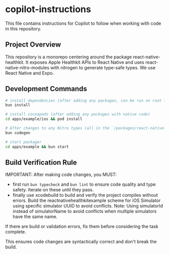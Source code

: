 # copilot-instructions

This file contains instructions for Copilot to follow when working with code in this repository.

## Project Overview
This repository is a monorepo centering around the package react-native-healthkit. It exposes Apple Healthkit APIs to React Native and uses react-native-nitro-modules with nitrogen to generate type-safe types. We use React Native and Expo.

## Development Commands
```bash
# install dependencies (after adding any packages, can be run on root level)
bun install

# install cocoapods (after adding any packages with native code)
cd apps/example/ios && pod install

# After changes to any Nitro types (all in the `/packages/react-native-healthkit/src/specs` directory and referenced from there, it's not necessary when ios/Swift files or unrelated TS-files have changed)
bun codegen

# start packager
cd apps/example && bun start
```

## Build Verification Rule

IMPORTANT: After making code changes, you MUST: 
- first run `bun typecheck` and `bun lint` to ensure code quality and type safety. Iterate on these until they pass.
- finally use xcodebuild to build and verify the project compiles without errors. Build the reactnativehealthkitexample scheme for iOS Simulator using specific simulator UUID to avoid conflicts. Note: Using simulatorId instead of simulatorName to avoid conflicts when multiple simulators have the same name.

If there are build or validation errors, fix them before considering the task complete.

This ensures code changes are syntactically correct and don't break the build.